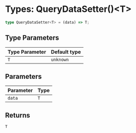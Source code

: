 # Types: QueryDataSetter()\<T\>

```ts
type QueryDataSetter<T> = (data) => T;
```

## Type Parameters

| Type Parameter | Default type |
| ------ | ------ |
| `T` | `unknown` |

## Parameters

| Parameter | Type |
| ------ | ------ |
| `data` | `T` |

## Returns

`T`

